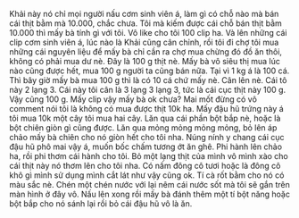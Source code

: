 Khải này nó chỉ mọi người nấu cơm sinh viên á, làm gì có chỗ nào mà bán cái thịt bằm mà 10.000, chắc chưa. Tôi mà kiếm được cái chỗ bán thịt bằm 10.000 thì mấy bà tính gì với tôi. Vô like cho tôi 100 clip ha. Và lên những cái clip cơm sinh viên á, lúc nào là Khải cũng cân chỉnh, rồi tôi đi chợ tôi mua những cái nguyên liệu để mấy bà chỉ cần ra chợ mua chừng đó đồ ăn thôi, không có phải mua dư nè.  Đây là 100 g thịt nè. Mấy bà vô siêu thị mua lúc nào cũng được hết, mua 100 g người ta cũng bán nữa. Tại vì 1 kg á là 100 cá. Thì bây giờ mấy bà mua 100 g thì là có 10 cá chứ mấy nè. Cân lên nè. Cái tô này 2 lạng 3. Cái này tôi cân là 3 lạng 3 lạng 3, tức là cái cục thịt này 100 g. Vậy cũng 100 g. Mấy clip vậy mấy bà ok chưa? Mai mốt đừng có vô comment nói tôi là không có mua được thịt 10k ha. Mấy đậu hũ trứng này á tôi mua 10k một cây tôi mua hai cây. Lăn qua cái phần bột bắp nè, hoặc là bột chiên giòn gì cũng được. Lăn qua mỏng mỏng mỏng mỏng, bỏ lên áp chảo mấy bà chiên cho nó giòn hết cho tôi nha. Núng nính y chang cái cục đậu hũ phô mai vậy á, muốn bốc chấm tương ớt ăn ghê. Phi hành lên chảo ha, rồi phi thơm cái hành cho tôi. Bỏ một lạng thịt của mình vô mình xào cho cái thịt này nó thơm lên cho tôi nha. Có nấm đông cô tươi hoặc là đông cô khô gì mình sử dụng mình cắt lát như vậy cũng ok. Tí cà rốt bằm cho nó có màu sắc nè. Chén một chén nước với lại nêm cái nước sốt mà tôi sẽ gắn trên màn hình ở đây vô. Nấu lên xong rồi mấy bà đánh thêm một tí bột năng hoặc bột bắp cho nó sánh lại rồi bỏ cái đậu hũ vô là ăn.